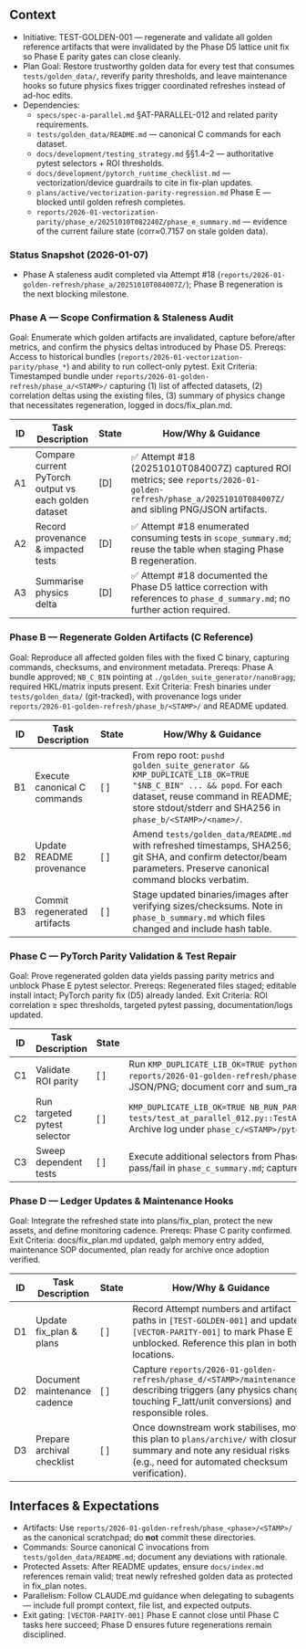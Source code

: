 ## Context
- Initiative: TEST-GOLDEN-001 — regenerate and validate all golden reference artifacts that were invalidated by the Phase D5 lattice unit fix so Phase E parity gates can close cleanly.
- Plan Goal: Restore trustworthy golden data for every test that consumes `tests/golden_data/`, reverify parity thresholds, and leave maintenance hooks so future physics fixes trigger coordinated refreshes instead of ad-hoc edits.
- Dependencies:
  - `specs/spec-a-parallel.md` §AT-PARALLEL-012 and related parity requirements.
  - `tests/golden_data/README.md` — canonical C commands for each dataset.
  - `docs/development/testing_strategy.md` §§1.4–2 — authoritative pytest selectors + ROI thresholds.
  - `docs/development/pytorch_runtime_checklist.md` — vectorization/device guardrails to cite in fix-plan updates.
  - `plans/active/vectorization-parity-regression.md` Phase E — blocked until golden refresh completes.
  - `reports/2026-01-vectorization-parity/phase_e/20251010T082240Z/phase_e_summary.md` — evidence of the current failure state (corr≈0.7157 on stale golden data).

### Status Snapshot (2026-01-07)
- Phase A staleness audit completed via Attempt #18 (`reports/2026-01-golden-refresh/phase_a/20251010T084007Z/`); Phase B regeneration is the next blocking milestone.

### Phase A — Scope Confirmation & Staleness Audit
Goal: Enumerate which golden artifacts are invalidated, capture before/after metrics, and confirm the physics deltas introduced by Phase D5.
Prereqs: Access to historical bundles (`reports/2026-01-vectorization-parity/phase_*`) and ability to run collect-only pytest.
Exit Criteria: Timestamped bundle under `reports/2026-01-golden-refresh/phase_a/<STAMP>/` capturing (1) list of affected datasets, (2) correlation deltas using the existing files, (3) summary of physics change that necessitates regeneration, logged in docs/fix_plan.md.

| ID | Task Description | State | How/Why & Guidance |
| --- | --- | --- | --- |
| A1 | Compare current PyTorch output vs each golden dataset | [D] | ✅ Attempt #18 (20251010T084007Z) captured ROI metrics; see `reports/2026-01-golden-refresh/phase_a/20251010T084007Z/` and sibling PNG/JSON artifacts. |
| A2 | Record provenance & impacted tests | [D] | ✅ Attempt #18 enumerated consuming tests in `scope_summary.md`; reuse the table when staging Phase B regeneration. |
| A3 | Summarise physics delta | [D] | ✅ Attempt #18 documented the Phase D5 lattice correction with references to `phase_d_summary.md`; no further action required. |

### Phase B — Regenerate Golden Artifacts (C Reference)
Goal: Reproduce all affected golden files with the fixed C binary, capturing commands, checksums, and environment metadata.
Prereqs: Phase A bundle approved; `NB_C_BIN` pointing at `./golden_suite_generator/nanoBragg`; required HKL/matrix inputs present.
Exit Criteria: Fresh binaries under `tests/golden_data/` (git-tracked), with provenance logs under `reports/2026-01-golden-refresh/phase_b/<STAMP>/` and README updated.

| ID | Task Description | State | How/Why & Guidance |
| --- | --- | --- | --- |
| B1 | Execute canonical C commands | [ ] | From repo root: `pushd golden_suite_generator && KMP_DUPLICATE_LIB_OK=TRUE "$NB_C_BIN" ... && popd`. For each dataset, reuse command in README; store stdout/stderr and SHA256 in `phase_b/<STAMP>/<name>/`. |
| B2 | Update README provenance | [ ] | Amend `tests/golden_data/README.md` with refreshed timestamps, SHA256, git SHA, and confirm detector/beam parameters. Preserve canonical command blocks verbatim. |
| B3 | Commit regenerated artifacts | [ ] | Stage updated binaries/images after verifying sizes/checksums. Note in `phase_b_summary.md` which files changed and include hash table. |

### Phase C — PyTorch Parity Validation & Test Repair
Goal: Prove regenerated golden data yields passing parity metrics and unblock Phase E pytest selector.
Prereqs: Regenerated files staged; editable install intact; PyTorch parity fix (D5) already landed.
Exit Criteria: ROI correlation ≥ spec thresholds, targeted pytest passing, documentation/logs updated.

| ID | Task Description | State | How/Why & Guidance |
| --- | --- | --- | --- |
| C1 | Validate ROI parity | [ ] | Run `KMP_DUPLICATE_LIB_OK=TRUE python scripts/nb_compare.py --resample --roi 1792 2304 1792 2304 --outdir reports/2026-01-golden-refresh/phase_c/<STAMP>/high_res_roi -- -lambda 0.5 ...` etc. Capture summary JSON/PNG; document corr and sum_ratio in `phase_c_summary.md`. |
| C2 | Run targeted pytest selector | [ ] | `KMP_DUPLICATE_LIB_OK=TRUE NB_RUN_PARALLEL=1 NB_C_BIN=./golden_suite_generator/nanoBragg pytest -v tests/test_at_parallel_012.py::TestATParallel012ReferencePatternCorrelation::test_high_resolution_variant`. Archive log under `phase_c/<STAMP>/pytest_highres.log`. |
| C3 | Sweep dependent tests | [ ] | Execute additional selectors from Phase A mapping (e.g., triclinic, tilted detector) to ensure no regressions. Record pass/fail in `phase_c_summary.md`; capture evidence for failures. |

### Phase D — Ledger Updates & Maintenance Hooks
Goal: Integrate the refreshed state into plans/fix_plan, protect the new assets, and define monitoring cadence.
Prereqs: Phase C parity confirmed.
Exit Criteria: docs/fix_plan.md updated, galph memory entry added, maintenance SOP documented, plan ready for archive once adoption verified.

| ID | Task Description | State | How/Why & Guidance |
| --- | --- | --- | --- |
| D1 | Update fix_plan & plans | [ ] | Record Attempt numbers and artifact paths in `[TEST-GOLDEN-001]` and update `[VECTOR-PARITY-001]` to mark Phase E unblocked. Reference this plan in both locations. |
| D2 | Document maintenance cadence | [ ] | Capture `reports/2026-01-golden-refresh/phase_d/<STAMP>/maintenance.md` describing triggers (any physics change touching F_latt/unit conversions) and responsible roles. |
| D3 | Prepare archival checklist | [ ] | Once downstream work stabilises, move this plan to `plans/archive/` with closure summary and note any residual risks (e.g., need for automated checksum verification). |

## Interfaces & Expectations
- Artifacts: Use `reports/2026-01-golden-refresh/phase_<phase>/<STAMP>/` as the canonical scratchpad; do **not** commit these directories.
- Commands: Source canonical C invocations from `tests/golden_data/README.md`; document any deviations with rationale.
- Protected Assets: After README updates, ensure `docs/index.md` references remain valid; treat newly refreshed golden data as protected in fix_plan notes.
- Parallelism: Follow CLAUDE.md guidance when delegating to subagents — include full prompt context, file list, and expected outputs.
- Exit gating: `[VECTOR-PARITY-001]` Phase E cannot close until Phase C tasks here succeed; Phase D ensures future regenerations remain disciplined.
